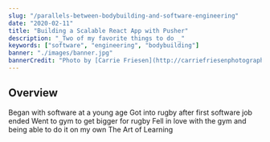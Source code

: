```yaml
---
slug: "/parallels-between-bodybuilding-and-software-engineering"
date: "2020-02-11"
title: "Building a Scalable React App with Pusher"
description: "_Two of my favorite things to do _"
keywords: ["software", "engineering", "bodybuilding"]
banner: "./images/banner.jpg"
bannerCredit: "Photo by [Carrie Friesen](http://carriefriesenphotography.com/)"
---
```


## Overview

Began with software at a young age
Got into rugby after first software job ended
Went to gym to get bigger for rugby
Fell in love with the gym and being able to do it on my own
The Art of Learning